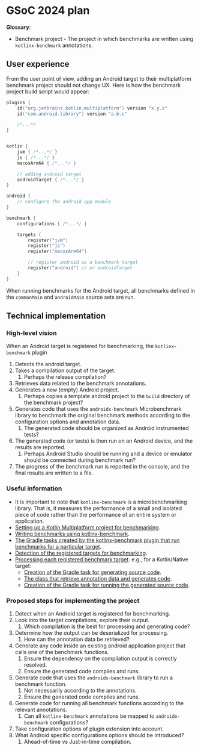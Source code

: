# GSoC 2024 plan

**Glossary**:
* Benchmark project - The project in which benchmarks are written using `kotlinx-benchmark` annotations.


## User experience

From the user point of view, adding an Android target to their multiplatform benchmark project should not change UX.
Here is how the benchmark project build script would appear:
```kotlin
plugins {
    id("org.jetbrains.kotlin.multiplatform") version "x.y.z"
    id("com.android.library") version "a.b.c"

    /*...*/
}


kotlin {
    jvm { /*...*/ }
    js { /*...*/ }
    macosArm64 { /*...*/ }

    // adding android target
    androidTarget { /*...*/ }
}

android {
    // configure the android app module
}

benchmark {
    configurations { /*...*/ }

    targets {
        register("jvm")
        register("js")
        register("macosArm64")

        // register android as a benchmark target
        register("android") // or androidTarget
    }
}
```

When running benchmarks for the Android target, all benchmarks defined in the `commonMain` and `androidMain` source sets are run.


## Technical implementation

### High-level vision

When an Android target is registered for benchmarking, the `kotlinx-benchmark` plugin
1. Detects the android target.
2. Takes a compilation output of the target. 
   1. Perhaps the release compilation?
3. Retrieves data related to the benchmark annotations.
4. Generates a new (empty) Android project.
   1. Perhaps copies a template android project to the `build` directory of the benchmark project?
5. Generates code that uses the `androidx-benchmark` Microbenchmark library to benchmark the original benchmark methods according to the configuration options and annotation data.
   1. The generated code should be organized as Android instrumented tests?
6. The generated code (or tests) is then run on an Android device, and the results are reported. 
   1. Perhaps Android Studio should be running and a device or emulator should be connected during benchmark run?
7. The progress of the benchmark run is reported in the console, and the final results are written to a file.


### Useful information

* It is important to note that `kotlinx-benchmark` is a microbenchmarking library. That is, it measures the performance of a small and isolated piece of code rather than the performance of an entire system or application.
* [Setting up a Kotlin Multiplatform project for benchmarking](../README.md).
* [Writing benchmarks using kotlinx-benchmark](writing-benchmarks.md).
* [The Gradle tasks created by the kotlinx-benchmark plugin that run benchmarks for a particular target](tasks-overview.md).
* [Detection of the registered targets for benchmarking](https://github.com/Kotlin/kotlinx-benchmark/blob/master/plugin/main/src/kotlinx/benchmark/gradle/BenchmarksExtension.kt#L48-L116).
* [Processing each registered benchmark target](https://github.com/Kotlin/kotlinx-benchmark/blob/master/plugin/main/src/kotlinx/benchmark/gradle/BenchmarksPlugin.kt#L95-L107). e.g., for a Kotlin/Native target:
    * [Creation of the Gradle task for generating source code](https://github.com/Kotlin/kotlinx-benchmark/blob/619f67d4f52dcfec7b6d4eecd33e19aa01de55da/plugin/main/src/kotlinx/benchmark/gradle/NativeMultiplatformTasks.kt#L36).
    * [The class that retrieve annotation data and generates code](https://github.com/Kotlin/kotlinx-benchmark/blob/619f67d4f52dcfec7b6d4eecd33e19aa01de55da/plugin/main/src/kotlinx/benchmark/gradle/SuiteSourceGenerator.kt#L51).
    * [Creation of the Gradle task for running the generated source code](https://github.com/Kotlin/kotlinx-benchmark/blob/619f67d4f52dcfec7b6d4eecd33e19aa01de55da/plugin/main/src/kotlinx/benchmark/gradle/NativeMultiplatformTasks.kt#L110).

### Proposed steps for implementing the project

1. Detect when an Android target is registered for benchmarking.
2. Look into the target compilations, explore their output.
   1. Which compilation is the best for processing and generating code?
3. Determine how the output can be deserialized for processing.
   1. How can the annotation data be retrieved?
4. Generate any code inside an existing android application project that calls one of the benchmark functions.
   1. Ensure the dependency on the compilation output is correctly resolved.
   2. Ensure the generated code compiles and runs.
5. Generate code that uses the `androidx-benchmark` library to run a benchmark function.
   1. Not necessarily according to the annotations.
   2. Ensure the generated code compiles and runs.
6. Generate code for running all benchmark functions according to the relevant annotations.
   1. Can all `kotlinx-benchmark` annotations be mapped to `androidx-benchmark` configurations?
7. Take configuration options of plugin extension into account.
8. What Android specific configurations options should be introduced?
   1. Ahead-of-time vs Just-in-time compilation.


